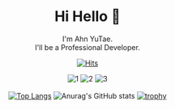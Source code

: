 <div align=center>

# Hi Hello 👋

I'm Ahn YuTae.
<br>
I'll be a Professional Developer.

  
[![Hits](https://hits.seeyoufarm.com/api/count/incr/badge.svg?url=https%3A%2F%2Fgithub.com%2Fy00913&count_bg=%23806C88&title_bg=%23555555&icon=&icon_color=%23E7E7E7&title=Hits&edge_flat=false)](https://hits.seeyoufarm.com)
  
<!--
**y00913/y00913** is a ✨ _special_ ✨ repository because its `README.md` (this file) appears on your GitHub profile.

Here are some ideas to get you started:

- 🔭 I’m currently working on ...
- 🌱 I’m currently learning ...
- 👯 I’m looking to collaborate on ...
- 🤔 I’m looking for help with ...
- 💬 Ask me about ...
- 📫 How to reach me: ...
- 😄 Pronouns: ...
- ⚡ Fun fact: ...
-->
![1](https://img.shields.io/badge/-simple-critical) ![2](https://img.shields.io/badge/-is-yellow) ![3](https://img.shields.io/badge/-best-orange)
<br> </br>
[![Top Langs](https://github-readme-stats.vercel.app/api/top-langs/?username=y00913&layout=compact)](https://github.com/anuraghazra/github-readme-stats)
![Anurag's GitHub stats](https://github-readme-stats.vercel.app/api?username=y00913&show_icons=true&theme=dracula)
[![trophy](https://github-profile-trophy.vercel.app/?username=y00913&theme=onedark)](https://github.com/ryo-ma/github-profile-trophy)

</div>
